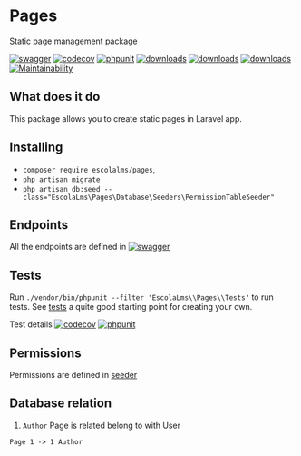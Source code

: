 # Pages

Static page management package

[![swagger](https://img.shields.io/badge/documentation-swagger-green)](https://escolalms.github.io/pages/)
[![codecov](https://codecov.io/gh/EscolaLMS/Files/branch/main/graph/badge.svg?token=NRAN4R8AGZ)](https://codecov.io/gh/EscolaLMS/pages)
[![phpunit](https://github.com/EscolaLMS/pages/actions/workflows/test.yml/badge.svg)](https://github.com/EscolaLMS/pages/actions/workflows/test.yml)
[![downloads](https://img.shields.io/packagist/dt/escolalms/pages)](https://packagist.org/packages/escolalms/pages)
[![downloads](https://img.shields.io/packagist/v/escolalms/pages)](https://packagist.org/packages/escolalms/pages)
[![downloads](https://img.shields.io/packagist/l/escolalms/pages)](https://packagist.org/packages/escolalms/pages)
[![Maintainability](https://api.codeclimate.com/v1/badges/49c10a482155d8ab86c1/maintainability)](https://codeclimate.com/github/EscolaLMS/pages/maintainability)

## What does it do

This package allows you to create static pages in Laravel app.

## Installing

- `composer require escolalms/pages`,
- `php artisan migrate`
- `php artisan db:seed --class="EscolaLms\Pages\Database\Seeders\PermissionTableSeeder"`

## Endpoints

All the endpoints are defined in [![swagger](https://img.shields.io/badge/documentation-swagger-green)](https://escolalms.github.io/pages/)

## Tests

Run `./vendor/bin/phpunit --filter 'EscolaLms\\Pages\\Tests'` to run tests. See [tests](https://raw.githubusercontent.com/EscolaLMS/pages/main/tests) a quite good starting point for creating your own.

Test details [![codecov](https://codecov.io/gh/EscolaLMS/Files/branch/main/graph/badge.svg?token=NRAN4R8AGZ)](https://codecov.io/gh/EscolaLMS/pages) [![phpunit](https://github.com/EscolaLMS/pages/actions/workflows/test.yml/badge.svg)](https://github.com/EscolaLMS/pages/actions/workflows/test.yml)

## Permissions

Permissions are defined in [seeder](https://raw.githubusercontent.com/EscolaLMS/pages/main/vendor/escolalms/pages/database/seeders/PermissionTableSeeder.php)

## Database relation

1. `Author` Page is related belong to with User
```
Page 1 -> 1 Author
```
